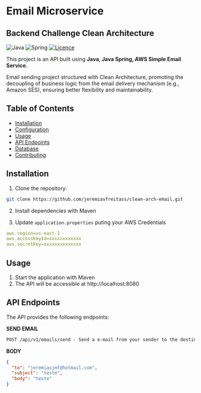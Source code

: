 # Email Microservice
## Backend Challenge Clean Architecture

![Java](https://img.shields.io/badge/java-%23ED8B00.svg?style=for-the-badge&logo=openjdk&logoColor=white)
![Spring](https://img.shields.io/badge/spring-%236DB33F.svg?style=for-the-badge&logo=spring&logoColor=white)
[![Licence](https://img.shields.io/github/license/Ileriayo/markdown-badges?style=for-the-badge)](./LICENSE)

This project is an API built using **Java, Java Spring, AWS Simple Email Service.**

Email sending project structured with Clean Architecture, promoting the decoupling of business logic from the email delivery mechanism (e.g., Amazon SES), ensuring better flexibility and maintainability.

## Table of Contents

- [Installation](#installation)
- [Configuration](#configuration)
- [Usage](#usage)
- [API Endpoints](#api-endpoints)
- [Database](#database)
- [Contributing](#contributing)

## Installation

1. Clone the repository:

```bash
git clone https://github.com/jeremiasfreitass/clean-arch-email.git
```

2. Install dependencies with Maven

3. Update `application.properties` puting your AWS Credentials

```yaml
aws.region=us-east-1
aws.accessKeyId=xxxxxxxxxxxx
aws.secretKey=xxxxxxxxxxxxxx
```
## Usage

1. Start the application with Maven
2. The API will be accessible at http://localhost:8080

## API Endpoints
The API provides the following endpoints:

**SEND EMAIL**
```markdown
POST /api/v1/emails/send - Send a e-mail from your sender to the destination
```

**BODY**
```json
{
  "to": "jeremiasjmf@hotmail.com",
  "subject": "teste",
  "body": "teste"
}
```




